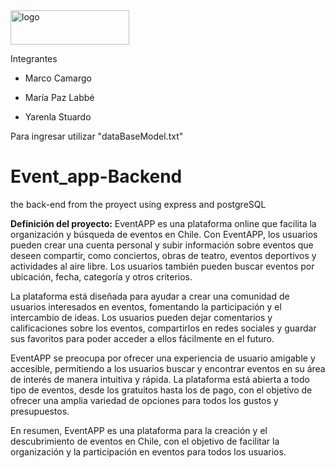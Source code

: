 <img src="https://i.pinimg.com/originals/d4/23/22/d42322c800455d4879530a474bc7479c.png" alt="logo" width="190" height="55" className="d-inline-block align-text-top"/>

Integrantes 

- Marco Camargo

- María Paz Labbé

- Yarenla Stuardo

Para ingresar utilizar "dataBaseModel.txt"

# Event_app-Backend
the back-end from the proyect using express and postgreSQL

**Definición del proyecto:**
EventAPP es una plataforma online que facilita la organización y búsqueda de eventos en Chile. Con EventAPP, los usuarios pueden crear una cuenta personal y subir información sobre eventos que deseen compartir, como conciertos, obras de teatro, eventos deportivos y actividades al aire libre. Los usuarios también pueden buscar eventos por ubicación, fecha, categoría y otros criterios.

La plataforma está diseñada para ayudar a crear una comunidad de usuarios interesados en eventos, fomentando la participación y el intercambio de ideas. Los usuarios pueden dejar comentarios y calificaciones sobre los eventos, compartirlos en redes sociales y guardar sus favoritos para poder acceder a ellos fácilmente en el futuro.

EventAPP se preocupa por ofrecer una experiencia de usuario amigable y accesible, permitiendo a los usuarios buscar y encontrar eventos en su área de interés de manera intuitiva y rápida. La plataforma está abierta a todo tipo de eventos, desde los gratuitos hasta los de pago, con el objetivo de ofrecer una amplia variedad de opciones para todos los gustos y presupuestos.

En resumen, EventAPP es una plataforma para la creación y el descubrimiento de eventos en Chile, con el objetivo de facilitar la organización y la participación en eventos para todos los usuarios.
